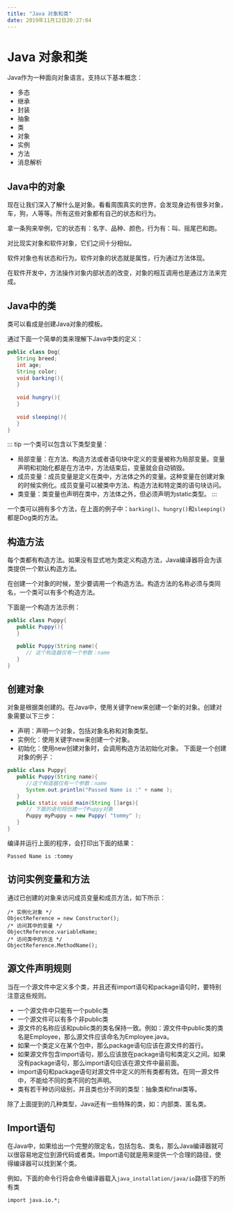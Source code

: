 ```yaml
---
title: "Java 对象和类" 
date: 2019年11月12日20:27:04
---
```

# Java 对象和类

Java作为一种面向对象语言。支持以下基本概念：
- 多态
- 继承
- 封装
- 抽象
- 类
- 对象
- 实例
- 方法
- 消息解析

## Java中的对象
现在让我们深入了解什么是对象。看看周围真实的世界，会发现身边有很多对象，车，狗，人等等。所有这些对象都有自己的状态和行为。

拿一条狗来举例，它的状态有：名字、品种、颜色，行为有：叫、摇尾巴和跑。

对比现实对象和软件对象，它们之间十分相似。

软件对象也有状态和行为。软件对象的状态就是属性，行为通过方法体现。

在软件开发中，方法操作对象内部状态的改变，对象的相互调用也是通过方法来完成。

## Java中的类
类可以看成是创建Java对象的模板。

通过下面一个简单的类来理解下Java中类的定义：
```java
public class Dog{
   String breed;
   int age;
   String color;
   void barking(){
   }
   
   void hungry(){
   }
   
   void sleeping(){
   }
}
```
::: tip 一个类可以包含以下类型变量：
- 局部变量：在方法、构造方法或者语句块中定义的变量被称为局部变量。变量声明和初始化都是在方法中，方法结束后，变量就会自动销毁。
- 成员变量：成员变量是定义在类中，方法体之外的变量。这种变量在创建对象的时候实例化。成员变量可以被类中方法、构造方法和特定类的语句块访问。
- 类变量：类变量也声明在类中，方法体之外，但必须声明为static类型。
:::

一个类可以拥有多个方法，在上面的例子中：`barking()`、`hungry()`和`sleeping()`都是Dog类的方法。

## 构造方法
每个类都有构造方法。如果没有显式地为类定义构造方法，Java编译器将会为该类提供一个默认构造方法。

在创建一个对象的时候，至少要调用一个构造方法。构造方法的名称必须与类同名，一个类可以有多个构造方法。

下面是一个构造方法示例：
```java
public class Puppy{
   public Puppy(){
   }

   public Puppy(String name){
      // 这个构造器仅有一个参数：name
   }
}
```

## 创建对象
对象是根据类创建的。在Java中，使用关键字new来创建一个新的对象。创建对象需要以下三步：
- 声明：声明一个对象，包括对象名称和对象类型。
- 实例化：使用关键字new来创建一个对象。
- 初始化：使用new创建对象时，会调用构造方法初始化对象。
下面是一个创建对象的例子：
```java
public class Puppy{
   public Puppy(String name){
      //这个构造器仅有一个参数：name
      System.out.println("Passed Name is :" + name ); 
   }
   public static void main(String []args){
      // 下面的语句将创建一个Puppy对象
      Puppy myPuppy = new Puppy( "tommy" );
   }
}
```
编译并运行上面的程序，会打印出下面的结果：
```
Passed Name is :tommy
```

## 访问实例变量和方法
通过已创建的对象来访问成员变量和成员方法，如下所示：
```
/* 实例化对象 */
ObjectReference = new Constructor();
/* 访问其中的变量 */
ObjectReference.variableName;
/* 访问类中的方法 */
ObjectReference.MethodName();
```

## 源文件声明规则
当在一个源文件中定义多个类，并且还有import语句和package语句时，要特别注意这些规则。

- 一个源文件中只能有一个public类
- 一个源文件可以有多个非public类
- 源文件的名称应该和public类的类名保持一致。例如：源文件中public类的类名是Employee，那么源文件应该命名为Employee.java。
- 如果一个类定义在某个包中，那么package语句应该在源文件的首行。
- 如果源文件包含import语句，那么应该放在package语句和类定义之间。如果没有package语句，那么import语句应该在源文件中最前面。
- import语句和package语句对源文件中定义的所有类都有效。在同一源文件中，不能给不同的类不同的包声明。
- 类有若干种访问级别，并且类也分不同的类型：抽象类和final类等。

除了上面提到的几种类型，Java还有一些特殊的类，如：内部类、匿名类。


## Import语句
在Java中，如果给出一个完整的限定名，包括包名、类名，那么Java编译器就可以很容易地定位到源代码或者类。Import语句就是用来提供一个合理的路径，使得编译器可以找到某个类。

例如，下面的命令行将会命令编译器载入`java_installation/java/io`路径下的所有类
```
import java.io.*;
```
